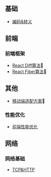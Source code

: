 ## 基础
- [编码&转义](https://github.com/xwchris/blog/issues/68)

## 前端

### 前端框架
- [React Diff算法]():bug:
- [React Fiber算法]():bug:

## 其他
- [移动端适配方案]():bug:
  

### 性能优化
- [前端性能优化](https://github.com/xwchris/blog/issues/72)

## 网络

### 网络基础
- [TCP&HTTP](https://github.com/xwchris/blog/issues/17)
